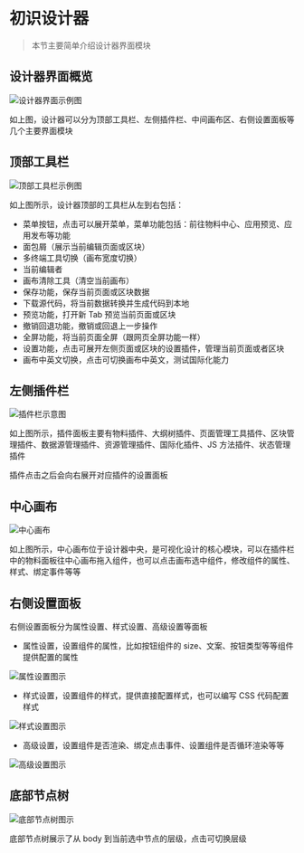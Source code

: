 # 初识设计器

> 本节主要简单介绍设计器界面模块

## 设计器界面概览

![设计器界面示例图](./imgs/platformExpend.png)

如上图，设计器可以分为顶部工具栏、左侧插件栏、中间画布区、右侧设置面板等几个主要界面模块

## 顶部工具栏

![顶部工具栏示例图](./imgs/toolbaroverview.png)

如上图所示，设计器顶部的工具栏从左到右包括：

- 菜单按钮，点击可以展开菜单，菜单功能包括：前往物料中心、应用预览、应用发布等功能
- 面包屑（展示当前编辑页面或区块）
- 多终端工具切换（画布宽度切换）
- 当前编辑者
- 画布清除工具（清空当前画布）
- 保存功能，保存当前页面或区块数据
- 下载源代码，将当前数据转换并生成代码到本地
- 预览功能，打开新 Tab 预览当前页面或区块
- 撤销回退功能，撤销或回退上一步操作
- 全屏功能，将当前页面全屏（跟网页全屏功能一样）
- 设置功能，点击可展开左侧页面或区块的设置插件，管理当前页面或者区块
- 画布中英文切换，点击可切换画布中英文，测试国际化能力

## 左侧插件栏

![插件栏示意图](./imgs/pluginoverview.png)

如上图所示，插件面板主要有物料插件、大纲树插件、页面管理工具插件、区块管理插件、数据源管理插件、资源管理插件、国际化插件、JS 方法插件、状态管理插件

插件点击之后会向右展开对应插件的设置面板

## 中心画布

![中心画布](./imgs/canvasoverview.png)

如上图所示，中心画布位于设计器中央，是可视化设计的核心模块，可以在插件栏中的物料面板往中心画布拖入组件，也可以点击画布选中组件，修改组件的属性、样式、绑定事件等等

## 右侧设置面板

右侧设置面板分为属性设置、样式设置、高级设置等面板

- 属性设置，设置组件的属性，比如按钮组件的 size、文案、按钮类型等等组件提供配置的属性

![属性设置图示](./imgs/settingPanelOverview.png)
- 样式设置，设置组件的样式，提供直接配置样式，也可以编写 CSS 代码配置样式

![样式设置图示](./imgs/stylePanelOverview.png)
- 高级设置，设置组件是否渲染、绑定点击事件、设置组件是否循环渲染等等

![高级设置图示](./imgs/eventOverview.png)

## 底部节点树

![底部节点树图示](./imgs/treeselectOverview.png)

底部节点树展示了从 body 到当前选中节点的层级，点击可切换层级
